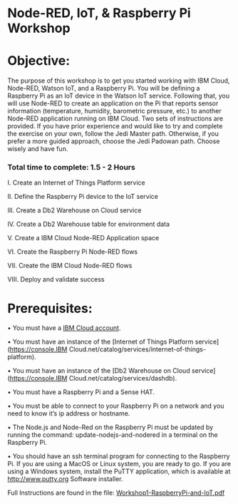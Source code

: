 Node-RED, IoT, & Raspberry Pi Workshop
================================

Objective:
===========

The purpose of this workshop is to get you started working with IBM Cloud,
Node-RED, Watson IoT, and a Raspberry Pi. You will be defining a
Raspberry Pi as an IoT device in the Watson IoT service. Following that,
you will use Node-RED to create an application on the Pi that reports
sensor information (temperature, humidity, barometric pressure, etc.) to
another Node-RED application running on IBM Cloud. Two sets of
instructions are provided. If you have prior experience and would like
to try and complete the exercise on your own, follow the Jedi Master
path. Otherwise, if you prefer a more guided approach, choose the Jedi
Padowan path. Choose wisely and have fun.

### Total time to complete: 1.5 - 2 Hours

I. Create an Internet of Things Platform service

II. Define the Raspberry Pi device to the IoT service

III. Create a Db2 Warehouse on Cloud service

IV. Create a Db2 Warehouse table for environment data

V. Create a IBM Cloud Node-RED Application space

VI. Create the Raspberry Pi Node-RED flows

VII. Create the IBM Cloud Node-RED flows

VIII. Deploy and validate success

Prerequisites:
==============

• You must have a [IBM Cloud account](https://cloud.ibm.com).

• You must have an instance of the [Internet of Things Platform service](https://console.IBM Cloud.net/catalog/services/internet-of-things-platform).

• You must have an instance of the [Db2 Warehouse on Cloud service](https://console.IBM Cloud.net/catalog/services/dashdb).

• You must have a Raspberry Pi and a Sense HAT.

• You must be able to connect to your Raspberry Pi on a network and you need to know it’s ip address or hostname.

• The Node.js and Node-Red on the Raspberry Pi must be updated by running the command: update-nodejs-and-nodered in a terminal on the Raspberry Pi.

• You should have an ssh terminal program for connecting to the Raspberry Pi. If you are using a MacOS or Linux system, you are ready to go. If you are using a Windows system, install the PuTTY application, which is available at http://www.putty.org Software installer.

Full Instructions are found in the file:
[Workshop1-RaspberryPi-and-IoT.pdf](Workshop1-RaspberryPi-and-IoT.pdf)
